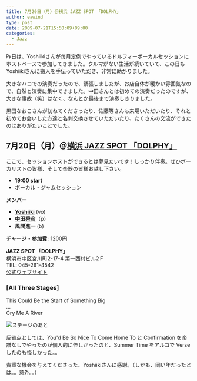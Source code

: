 ```yaml
---
title: 7月20日（月）＠横浜 JAZZ SPOT 「DOLPHY」
author: eawind
type: post
date: 2009-07-21T15:50:09+09:00
categories:
  - Jazz
---
```

昨日は、Yoshiikiさんが毎月定例でやっているドルフィーボーカルセッションにホストベースで参加してきました。クルマがない生活が続いていて、この日もYoshiikiさんに搬入を手伝っていただき、非常に助かりました。

大きなハコでの演奏だったので、緊張しましたが、お店自体が暖かい雰囲気なので、自然と演奏に集中できました。中田さんとは初めての演奏だったのですが、大きな事故（笑）はなく、なんとか最後まで演奏しきりました。

黒田なおこさんが訪ねてくださったり、佐藤等さんも来場いただいたり、それと初めてお会いした方達と名刺交換させていただいたり、たくさんの交流ができたのはありがたいことでした。

## **7月20日（月）＠[横浜 JAZZ SPOT 「DOLPHY」](http://www.dolphy-jazzspot.com/index.html)**
ここで、セッションホストができるとは夢見たいです！しっかり伴奏。ぜひボーカリストの皆様、そして楽器の皆様お越し下さい。

- **19:00 start**  
- ボーカル・ジャムセッション

**メンバー**  
- **[Yoshiiki](http://www.yoshiiki.com/)** (vo)  
- **[中田舜彦](http://www.penta-jazz.com/)**（p）  
- **風間進一** (b)

**チャージ・参加費:** 1200円

**JAZZ SPOT 「DOLPHY」**  
横浜市中区宮川町2-17-4 第一西村ビル2Ｆ  
TEL: 045-261-4542  
[公式ウェブサイト](http://www.dolphy-jazzspot.com/index.html)

### [All Three Stages]
This Could Be the Start of Something Big  
...  
Cry Me A River  

![ステージのあと](/img/2009/07/IMG_0022.jpg)

反省点としては、You'd Be So Nice To Come Home To と Confirmation を楽譜なしでやったのが個人的に怪しかったのと、Summer Time をアルコで Verse したのも怪しかった。。

貴重な機会を与えてくださった、Yoshiikiさんに感謝。（しかも、同い年だったとは。。意外。。）